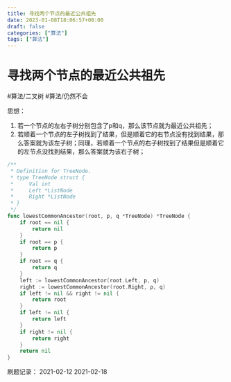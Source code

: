 ```yaml
---
title: 寻找两个节点的最近公共祖先
date: 2023-01-08T18:06:57+08:00
draft: false
categories: ["算法"]
tags: ["算法"]
---
```


# 寻找两个节点的最近公共祖先
#算法/二叉树
#算法/仍然不会

 思想：
1. 若一个节点的左右子树分别包含了p和q，那么该节点就为最近公共祖先；
2. 若顺着一个节点的左子树找到了结果，但是顺着它的右节点没有找到结果，那么答案就为该左子树；同理，若顺着一个节点的右子树找到了结果但是顺着它的左节点没找到结果，那么答案就为该右子树；

```go
/**
 * Definition for TreeNode.
 * type TreeNode struct {
 *     Val int
 *     Left *ListNode
 *     Right *ListNode
 * }
 */
func lowestCommonAncestor(root, p, q *TreeNode) *TreeNode {
    if root == nil {
        return nil
    }
    if root == p {
        return p
    }
    if root == q {
        return q
    }
    left := lowestCommonAncestor(root.Left, p, q)
    right := lowestCommonAncestor(root.Right, p, q)
    if left != nil && right != nil {
        return root
    }
    if left != nil {
        return left
    }
    if right != nil {
        return right
    }
    return nil
}
```

刷题记录：
2021-02-12
2021-02-18